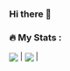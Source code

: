### Hi there 👋

### :fire: My Stats :

<a href="https://github.com/nalsur-veallam/"><img align="center" src="https://github-readme-stats.vercel.app/api?username=nalsur-veallam&theme=github_dark&hide=contribs,issues&show_icons=true&hide_border=true" /></a> | <a href="https://github.com/nalsur-veallam/"><img align="center" src="https://github-readme-stats.vercel.app/api/top-langs/?username=nalsur-veallam&theme=github_dark&layout=compact&hide_border=true" /></a> |
<!-- [![GitHub Streak](http://github-readme-streak-stats.herokuapp.com?user=nalsur-veallam&theme=highcontrast&date_format=j%20M%5B%20Y%5D&background=000000)]
<img width=500px src="https://github-readme-stats.vercel.app/api/top-langs?username=zluvsand&layout=compact"/>
 -->
